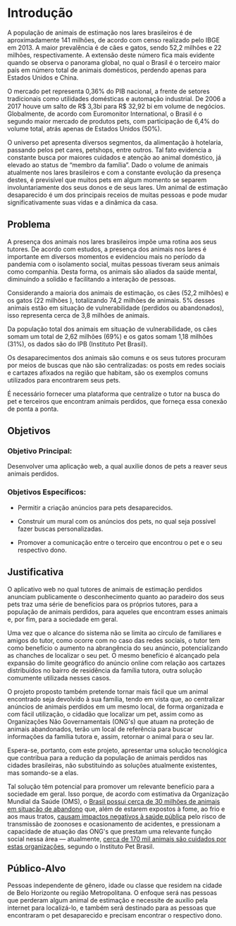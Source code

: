 # Introdução

A população de animais de estimação nos lares brasileiros é de aproximadamente 141 milhões, de acordo com censo realizado pelo IBGE em 2013. A maior prevalência é de cães e gatos, sendo 52,2 milhões e 22 milhões, respectivamente. A extensão deste número fica mais evidente quando se observa o panorama global, no qual o Brasil é o terceiro maior país em número total de animais domésticos, perdendo apenas para Estados Unidos e China.

O mercado pet representa 0,36% do PIB nacional, a frente de setores tradicionais como utilidades domésticas e automação industrial. De 2006 a 2017 houve um salto de R$ 3,3bi para R$ 32,92 bi em volume de negócios. Globalmente, de acordo com Euromonitor International, o Brasil é o segundo maior mercado de produtos pets, com participação de 6,4% do volume total, atrás apenas de Estados Unidos (50%).

O universo pet apresenta diversos segmentos, da alimentação à hotelaria, passando pelos pet cares, petshops, entre outros. Tal fato evidencia a constante busca por maiores cuidados e atenção ao animal doméstico, já elevado ao status de “membro da família”. Dado o volume de animais atualmente nos lares brasileiros e com a constante evolução da presença destes, é previsível que muitos pets em algum momento se separem involuntariamente dos seus donos e de seus lares. Um animal de estimação desaparecido é um dos principais receios de muitas pessoas e pode mudar significativamente suas vidas e a dinâmica da casa.

## Problema

A presença dos animais nos lares brasileiros impõe uma rotina aos seus tutores. De acordo com estudos, a presença dos animais nos lares é importante em diversos momentos e evidenciou mais no período da pandemia com o isolamento social, muitas pessoas tiveram seus animais como companhia. Desta forma, os animais são aliados da saúde mental, diminuindo a solidão e facilitando a interação de pessoas.

Considerando a maioria dos animais de estimação, os cães (52,2 milhões) e  os gatos (22 milhões ), totalizando 74,2 milhões de animais. 5% desses animais estão em situação de vulnerabilidade (perdidos ou abandonados), isso representa cerca de 3,8 milhões de animais. 

Da população total dos animais em situação de vulnerabilidade, os cães somam um total de 2,62 milhões (69%) e os gatos somam 1,18 milhões (31%), os dados são do IPB (Instituto Pet Brasil).

Os desaparecimentos dos animais são comuns e os seus tutores procuram por meios de buscas que não são centralizadas: os posts em redes sociais e cartazes afixados na região que habitam, são os exemplos comuns  utilizados para encontrarem seus pets. 

É necessário fornecer uma plataforma que centralize o tutor na busca do pet e terceiros que encontram animais perdidos, que forneça essa conexão de ponta a ponta.

## Objetivos

### Objetivo Principal:

Desenvolver uma aplicação web, a qual auxilie donos de pets a reaver seus animais perdidos.

### Objetivos Específicos:

 - Permitir a criação anúncios para pets desaparecidos.

 - Construir um mural com os anúncios dos pets, no qual seja possível fazer buscas personalizadas.

 - Promover a comunicação entre o terceiro que encontrou o pet e o seu respectivo dono.

## Justificativa

O aplicativo web no qual tutores de animais de estimação perdidos anunciam publicamente o desconhecimento quanto ao paradeiro dos seus pets traz uma série de benefícios para os próprios tutores, para a população de animais perdidos, para aqueles que encontram esses animais e, por fim, para a sociedade em geral.

Uma vez que o alcance do sistema não se limita ao círculo de familiares e amigos do tutor, como ocorre com no caso das redes sociais, o tutor tem como benefício o aumento na abrangência do seu anúncio, potencializando as chanches de localizar o seu pet. O mesmo benefício é alcançado pela expansão do limite geográfico do anúncio online com relação aos cartazes distribuídos no bairro de residência da família tutora, outra solução comumente utilizada nesses casos.

O projeto proposto também pretende tornar mais fácil que um animal encontrado seja devolvido à sua família, tendo em vista que, ao centralizar anúncios de animais perdidos em um mesmo local, de forma organizada e com fácil utilização, o cidadão que localizar um pet, assim como as Organizações Não Governamentais (ONG's) que atuam na proteção de animais abandonados, terão um local de referência para buscar informações da família tutora e, assim, retornar o animal para o seu lar.

Espera-se, portanto, com este projeto, apresentar uma solução tecnológica que contribua para a redução da população de animais perdidos nas cidades brasileiras, não substituindo as soluções atualmente existentes, mas somando-se a elas.

Tal solução têm potencial para promover um relevante benefício para a sociedade em geral. Isso porque, de acordo com estimativa da Organização Mundial da Saúde (OMS), o [Brasil possui cerca de 30 milhões de animais em situação de abandono](http://www.meioambiente.mg.gov.br/noticias/4135-mesmo-sem-transmitir-o-coronavirus-caes-e-gatos-tem-sido-alvo-de-abandono) que, além de estarem expostos à fome, ao frio e aos maus tratos, [causam impactos negativos à saúde pública](https://g1.globo.com/pe/petrolina-regiao/noticia/espalhados-pela-cidade-animais-de-rua-representam-problema-de-saude-publica-em-petrolina.ghtml) pelo risco de transmissão de zoonoses e ocasionamento de acidentes, e pressionam a capacidade de atuação das ONG's que prestam uma relevante função social nessa área — atualmente, [cerca de 170 mil animais são cuidados por estas organizações](https://g1.globo.com/sp/sao-paulo/noticia/2019/08/18/brasil-tem-mais-de-170-mil-animais-abandonados-sob-cuidado-de-ongs-aponta-instituto.ghtml), segundo o Instituto Pet Brasil.

## Público-Alvo

Pessoas independente de gênero, idade ou classe que residem na cidade de Belo Horizonte ou região Metropolitana. O enfoque será nas pessoas que perderam algum animal de estimação e necessite de auxílio pela internet para localizá-lo, e também será destinado para as pessoas que encontraram o pet desaparecido e precisam encontrar o respectivo dono.
